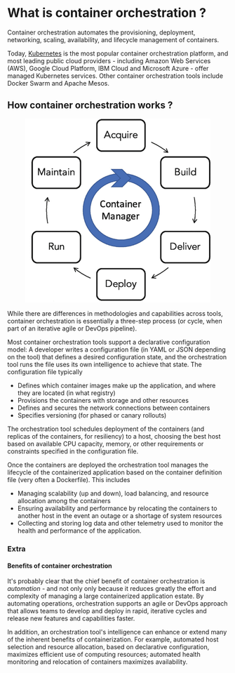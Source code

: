 # What is container orchestration ?

Container orchestration automates the provisioning, deployment, networking, scaling, availability, and lifecycle management of containers.

Today, [Kubernetes](https://www.ibm.com/topics/kubernetes) is the most popular container orchestration platform, and most leading public cloud providers - including Amazon Web Services (AWS), Google Cloud Platform, IBM Cloud and Microsoft Azure - offer managed Kubernetes services. Other container orchestration tools include Docker Swarm and Apache Mesos.

## How container orchestration works ?

<figure><img src="../.gitbook/assets/image (3) (1).png" alt=""><figcaption></figcaption></figure>

While there are differences in methodologies and capabilities across tools, container orchestration is essentially a three-step process (or cycle, when part of an iterative agile or DevOps pipeline).

Most container orchestration tools support a declarative configuration model: A developer writes a configuration file (in YAML or JSON depending on the tool) that defines a desired configuration state, and the orchestration tool runs the file uses its own intelligence to achieve that state. The configuration file typically

* Defines which container images make up the application, and where they are located (in what registry)
* Provisions the containers with storage and other resources
* Defines and secures the network connections between containers
* Specifies versioning (for phased or canary rollouts)

The orchestration tool schedules deployment of the containers (and replicas of the containers, for resiliency) to a host, choosing the best host based on available CPU capacity, memory, or other requirements or constraints specified in the configuration file.&#x20;

Once the containers are deployed the orchestration tool manages the lifecycle of the containerized application based on the container definition file (very often a Dockerfile). This includes&#x20;

* Managing scalability (up and down), load balancing, and resource allocation among the containers
* Ensuring availability and performance by relocating the containers to another host in the event an outage or a shortage of system resources
* Collecting and storing log data and other telemetry used to monitor the health and performance of the application.



### Extra

#### Benefits of container orchestration

It's probably clear that the chief benefit of container orchestration is _automation -_ and not only only because it reduces greatly the effort and complexity of managing a large containerized application estate. By automating operations, orchestration supports an agile or DevOps approach that allows teams to develop and deploy in rapid, iterative cycles and release new features and capabilities faster.

In addition, an orchestration tool's intelligence can enhance or extend many of the inherent benefits of containerization. For example, automated host selection and resource allocation, based on declarative configuration, maximizes efficient use of computing resources; automated health monitoring and relocation of containers maximizes availability.
